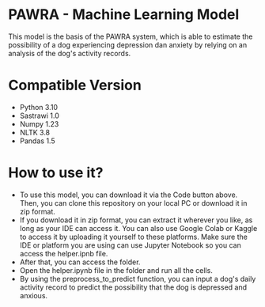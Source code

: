 # PAWRA - Machine Learning Model
This model is the basis of the PAWRA system, which is able to estimate the possibility of a dog experiencing depression dan anxiety by relying on an analysis of the dog's activity records.
# Compatible Version
- Python 3.10
- Sastrawi 1.0
- Numpy 1.23
- NLTK 3.8
- Pandas 1.5
# How to use it?
- To use this model, you can download it via the Code button above. Then, you can clone this repository on your local PC or download it in zip format.
- If you download it in zip format, you can extract it wherever you like, as long as your IDE can access it. You can also use Google Colab or Kaggle to access it by uploading it yourself to these platforms. Make sure the IDE or platform you are using can use Jupyter Notebook so you can access the helper.ipnb file.
- After that, you can access the folder.
- Open the helper.ipynb file in the folder and run all the cells.
- By using the preprocess_to_predict function, you can input a dog's daily activity record to predict the possibility that the dog is depressed and anxious.
